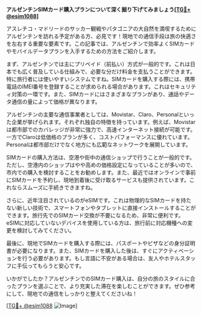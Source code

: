 **アルゼンチンSIMカード購入プランについて深く掘り下げてみましょう[[TG💪+ @esim1088](https://t.me/s/esim1088)]**

アスレチコ・マドリードのサッカー観戦やパタゴニアの大自然を満喫するためにアルゼンチンを訪れる予定がある方、必見です！現地での通信手段は旅の快適さを左右する重要な要素です。この記事では、アルゼンチンで効率よくSIMカードやモバイルデータプランを入手するための方法をご紹介します。

まず、アルゼンチンでは主にプリペイド（前払い）方式が一般的です。これは日本でも広く普及している仕組みで、必要な分だけ料金を支払うことができます。特に旅行者には使いやすいシステムですね。SIMカードを購入する際には、携帯電話のIMEI番号を登録することが求められる場合があります。これはセキュリティ対策の一環です。また、SIMカードにはさまざまなプランがあり、通話やデータ通信の量によって価格が異なります。

アルゼンチンの主要な通信事業者としては、Movistar、Claro、Personalといった企業が挙げられます。それぞれ独自の特徴を持っています。例えば、Movistarは都市部でのカバレッジが非常に強力で、高速インターネット接続が可能です。一方でClaroは低価格のプランが多く、コストパフォーマンスに優れています。Personalは都市部だけでなく地方にも広範なネットワークを展開しています。

SIMカードの購入方法は、空港や街中の通信ショップで行うことが一般的です。ただし、空港内のショップはやや高めの価格設定になっていることが多いので、市内での購入を検討することをお勧めします。また、最近ではオンラインで事前にSIMカードを予約し、現地到着後に受け取るサービスも提供されています。これならスムーズに手続きできますね。

さらに、近年注目されているのがeSIMです。これは物理的なSIMカードを持たない新しい技術で、スマートフォンやタブレットに直接インストールすることができます。旅行先でのSIMカード交換が不要になるため、非常に便利です。eSIMに対応していないデバイスを使用している方は、旅行前に対応機種への変更を検討してみてください。

最後に、現地でSIMカードを購入する際には、パスポートやビザなどの身分証明書が必要になります。また、SIMカードを購入した後は、すぐにアクティベーションを行う必要があります。もし言語に不安がある場合は、友人やホテルスタッフに手伝ってもらうと安心です。

いかがでしたか？アルゼンチンでのSIMカード購入は、自分の旅のスタイルに合ったプランを選ぶことで、より充実した滞在を楽しむことができます。ぜひ参考にして、現地での通信をしっかりと整えてくださいね！

[[TG💪+ @esim1088](https://t.me/s/esim1088) ![Image](https://i.postimg.cc/Y0z9fWf4/image.png)]